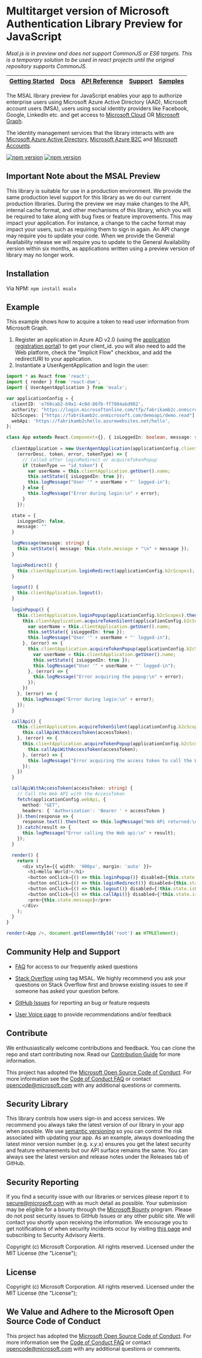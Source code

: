
Multitarget version of Microsoft Authentication Library Preview for JavaScript
=========================================================

*Msal.js is in preview and does not support CommonJS or ES6 targets. This is a temporary solution to be used in react projects until the original repository supports CommonJS.*

| [Getting Started](https://github.com/Azure-Samples/active-directory-javascript-singlepageapp-dotnet-webapi-v2 )| [Docs](https://aka.ms/aaddevv2) | [API Reference](https://htmlpreview.github.io/?https://raw.githubusercontent.com/AzureAD/microsoft-authentication-library-for-js/blob/dev/docs/classes/_useragentapplication_.msal.useragentapplication.html) | [Support](README.md#community-help-and-support) | [Samples](./devApps/VanillaJSTestApp )
| --- | --- | --- | --- | --- |

The MSAL library preview for JavaScript enables your app to authorize enterprise users using Microsoft Azure Active Directory (AAD), Microsoft account users (MSA), users using social identity providers like Facebook, Google, LinkedIn etc. and get access to [Microsoft Cloud](https://cloud.microsoft.com) OR  [Microsoft Graph](https://graph.microsoft.io). 

The identity management services that the library interacts with are [Microsoft Azure Active Directory](https://azure.microsoft.com/en-us/services/active-directory/), [Microsoft Azure B2C](https://azure.microsoft.com/services/active-directory-b2c/) and [Microsoft Accounts](https://account.microsoft.com).

[![npm version](https://img.shields.io/npm/v/msalx.svg?style=flat)](https://www.npmjs.com/package/msalx)
[![npm version](https://img.shields.io/npm/dm/msalx.svg)](https://nodei.co/npm/msalx/)

## Important Note about the MSAL Preview
This library is suitable for use in a production environment. We provide the same production level support for this library as we do our current production libraries. During the preview we may make changes to the API, internal cache format, and other mechanisms of this library, which you will be required to take along with bug fixes or feature improvements. This may impact your application. For instance, a change to the cache format may impact your users, such as requiring them to sign in again. An API change may require you to update your code. When we provide the General Availability release we will require you to update to the General Availability version within six months, as applications written using a preview version of library may no longer work.

## Installation
Via NPM:
    `npm install msalx`
    
## Example
This example shows how to acquire a token to read user information from Microsoft Graph.
1. Register an application in Azure AD v2.0 (using the [application registration portal](https://apps.dev.microsoft.com/)) to get your client_id. you will also need to add the Web platform, check the "Implicit Flow" checkbox, and add the redirectURI to your application.
2. Instantiate a UserAgentApplication and login the user:
```TypeScript
import * as React from 'react';
import { render } from 'react-dom';
import { UserAgentApplication } from 'msalx';

var applicationConfig = {
  clientID: 'e760cab2-b9a1-4c0d-86fb-ff7084abd902',
  authority: "https://login.microsoftonline.com/tfp/fabrikamb2c.onmicrosoft.com/b2c_1_susi",
  b2cScopes: ["https://fabrikamb2c.onmicrosoft.com/demoapi/demo.read"],
  webApi: 'https://fabrikamb2chello.azurewebsites.net/hello',
};

class App extends React.Component<{}, { isLoggedIn: boolean, message: string }> {
  
  clientApplication = new UserAgentApplication(applicationConfig.clientID, applicationConfig.authority,
    (errorDesc, token, error, tokenType) => {
      // Called after loginRedirect or acquireTokenPopup
      if (tokenType == "id_token") {
        var userName = this.clientApplication.getUser().name;
        this.setState({ isLoggedIn: true });
        this.logMessage("User '" + userName + "' logged-in");
      } else {
        this.logMessage("Error during login:\n" + error);
      }
    });

  state = {
    isLoggedIn: false,
    message: ""
  }

  logMessage(message: string) {
    this.setState({ message: this.state.message + "\n" + message });
  }

  loginRedirect() {
    this.clientApplication.loginRedirect(applicationConfig.b2cScopes);
  }

  logout() {
    this.clientApplication.logout();
  }
  
  loginPopup() {
    this.clientApplication.loginPopup(applicationConfig.b2cScopes).then((idToken) => {
      this.clientApplication.acquireTokenSilent(applicationConfig.b2cScopes).then((accessToken) => {
        var userName = this.clientApplication.getUser().name;
        this.setState({ isLoggedIn: true });
        this.logMessage("User '" + userName + "' logged-in");
      }, (error) => {
        this.clientApplication.acquireTokenPopup(applicationConfig.b2cScopes).then((accessToken) => {
          var userName = this.clientApplication.getUser().name;
          this.setState({ isLoggedIn: true });
          this.logMessage("User '" + userName + "' logged-in");
        }, (error) => {
          this.logMessage("Error acquiring the popup:\n" + error);
        });
      })
    }, (error) => {
      this.logMessage("Error during login:\n" + error);
    });
  }

  callApi() {
    this.clientApplication.acquireTokenSilent(applicationConfig.b2cScopes).then((accessToken) => {
      this.callApiWithAccessToken(accessToken);
    }, (error) => {
      this.clientApplication.acquireTokenPopup(applicationConfig.b2cScopes).then((accessToken) => {
        this.callApiWithAccessToken(accessToken);
      }, (error) => {
        this.logMessage("Error acquiring the access token to call the Web api:\n" + error);
      });
    })
  }

  callApiWithAccessToken(accessToken: string) {
    // Call the Web API with the AccessToken
    fetch(applicationConfig.webApi, {
      method: "GET",
      headers: { 'Authorization': 'Bearer ' + accessToken }
    }).then(response => {
      response.text().then(text => this.logMessage("Web APi returned:\n" + JSON.stringify(text)));
    }).catch(result => {
      this.logMessage("Error calling the Web api:\n" + result);
    });
  }

  render() {
    return (
      <div style={{ width: '900px', margin: 'auto' }}>
        <h1>Hello World!</h1>
        <button onClick={() => this.loginPopup()} disabled={this.state.isLoggedIn}>Login Popup</button>
        <button onClick={() => this.loginRedirect()} disabled={this.state.isLoggedIn}>Login Redirect</button>
        <button onClick={() => this.logout()} disabled={!this.state.isLoggedIn}>Logout</button>
        <button onClick={() => this.callApi()} disabled={!this.state.isLoggedIn}>Call Web API</button>
        <pre>{this.state.message}</pre>
      </div>
    );
  }
}

render(<App />, document.getElementById('root') as HTMLElement);
```

## Community Help and Support

- [FAQ](../../wiki) for access to our frequently asked questions

- [Stack Overflow](http://stackoverflow.com/questions/tagged/msal) using tag MSAL.
We highly recommend you ask your questions on Stack Overflow first and browse existing issues to see if someone has asked your question before. 

- [GitHub Issues](../../issues) for reporting an bug or feature requests 

- [User Voice page](https://feedback.azure.com/forums/169401-azure-active-directory) to provide recommendations and/or feedback

## Contribute

We enthusiastically welcome contributions and feedback. You can clone the repo and start contributing now. Read our [Contribution Guide](Contributing.md) for more information.

This project has adopted the [Microsoft Open Source Code of Conduct](https://opensource.microsoft.com/codeofconduct/). For more information see the [Code of Conduct FAQ](https://opensource.microsoft.com/codeofconduct/faq/) or contact [opencode@microsoft.com](mailto:opencode@microsoft.com) with any additional questions or comments.

## Security Library

This library controls how users sign-in and access services. We recommend you always take the latest version of our library in your app when possible. We use [semantic versioning](http://semver.org) so you can control the risk associated with updating your app. As an example, always downloading the latest minor version number (e.g. x.*y*.x) ensures you get the latest security and feature enhanements but our API surface remains the same. You can always see the latest version and release notes under the Releases tab of GitHub.

## Security Reporting

If you find a security issue with our libraries or services please report it to [secure@microsoft.com](mailto:secure@microsoft.com) with as much detail as possible. Your submission may be eligible for a bounty through the [Microsoft Bounty](http://aka.ms/bugbounty) program. Please do not post security issues to GitHub Issues or any other public site. We will contact you shortly upon receiving the information. We encourage you to get notifications of when security incidents occur by visiting [this page](https://technet.microsoft.com/en-us/security/dd252948) and subscribing to Security Advisory Alerts.


Copyright (c) Microsoft Corporation.  All rights reserved. Licensed under the MIT License (the "License");



## License

Copyright (c) Microsoft Corporation.  All rights reserved. Licensed under the MIT License (the "License");

## We Value and Adhere to the Microsoft Open Source Code of Conduct

This project has adopted the [Microsoft Open Source Code of Conduct](https://opensource.microsoft.com/codeofconduct/). For more information see the [Code of Conduct FAQ](https://opensource.microsoft.com/codeofconduct/faq/) or contact [opencode@microsoft.com](mailto:opencode@microsoft.com) with any additional questions or comments.
